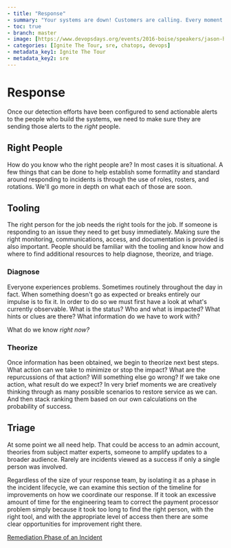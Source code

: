 ```yaml
---
- title: "Response"
- summary: "Your systems are down! Customers are calling. Every moment counts. What do you do?"
- toc: true
- branch: master
- image: [https://www.devopsdays.org/events/2016-boise/speakers/jason-hand.jpg]
- categories: [Ignite The Tour, sre, chatops, devops]
- metadata_key1: Ignite The Tour
- metadata_key2: sre
---
```


# Response

Once our detection efforts have been configured to send actionable alerts to the people who build the systems, we need to make sure they are sending those alerts to the *right* people.

## Right People

How do you know who the right people are? In most cases it is situational. A few things that can be done to help establish some formatlity and standard around responding to incidents is through the use of roles, rosters, and rotations. We'll go more in depth on what each of those are soon.

## Tooling

The right person for the job needs the right tools for the job. If someone is responding to an issue they need to get busy immediately. Making sure the right monitoring, communications, access, and documentation is provided is also important. People should be familiar with the tooling and know how and where to find additional resources to help diagnose, theorize, and triage.

### Diagnose

Everyone experiences problems. Sometimes routinely throughout the day in fact. When something doesn't go as expected or breaks entirely our impulse is to fix it. In order to do so we must first have a look at what's currently observable. What is the status? Who and what is impacted? What hints or clues are there? What information do we have to work with?  

What do we know *right now?*

### Theorize

Once information has been obtained, we begin to theorize next best steps.
What action can we take to minimize or stop the impact? What are the repurcussions of that action? Will something else go wrong? If we take one action, what result do we expect? In very brief moments we are creatively thinking through as many possible scenarios to restore service as we can. And then stack ranking them based on our own calculations on the probability of success.

## Triage

At some point we all need help. That could be access to an admin account, theories from subject matter experts, someone to amplify updates to a broader audience. Rarely are incidents viewed as a success if only a single person was involved.

Regardless of the size of your response team, by isolating it as a phase in the incident lifecycle, we can examine this section of the timeline for improvements on how we coordinate our response. If it took an excessive amount of time for the engineering team to correct the payment processor problem simply because it took too long to find the right person, with the right tool, and with the appropriate level of access then there are some clear opportunities for improvement right there.

[Remediation Phase of an Incident](2020-03-04-Remediation.html)
